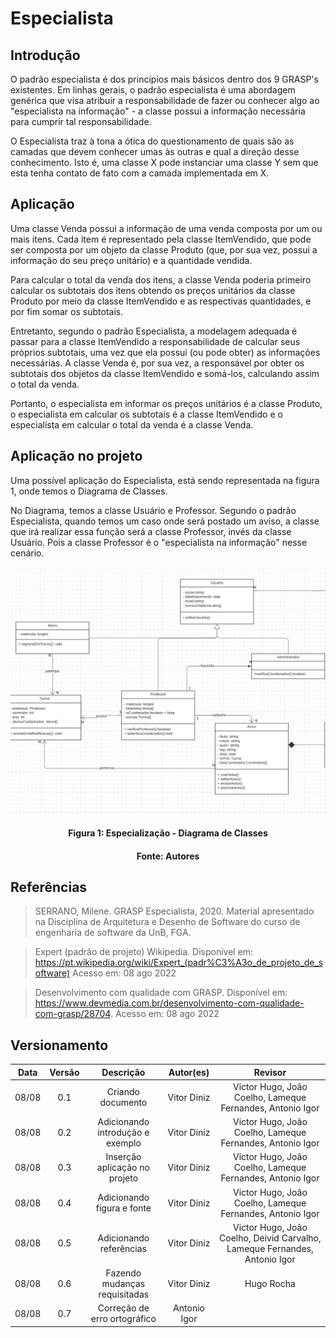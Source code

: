 # Especialista

## Introdução

O padrão especialista é dos princípios mais básicos dentro dos 9 GRASP's existentes. Em linhas gerais, o padrão especialista é uma abordagem genérica que visa atribuir a responsabilidade de fazer ou conhecer algo ao "especialista na informação" - a classe possui a informação necessária para cumprir tal responsabilidade.

O Especialista traz à tona a ótica do questionamento de quais são as camadas que devem conhecer umas às outras e qual a direção desse conhecimento. Isto é, uma classe X pode instanciar uma classe Y sem que esta tenha contato de fato com a camada implementada em X.

## Aplicação

Uma classe Venda possui a informação de uma venda composta por um ou mais itens. Cada item é representado pela classe ItemVendido, que pode ser composta por um objeto da classe Produto (que, por sua vez, possui a informação do seu preço unitário) e a quantidade vendida.

Para calcular o total da venda dos itens, a classe Venda poderia primeiro calcular os subtotais dos itens obtendo os preços unitários da classe Produto por meio da classe ItemVendido e as respectivas quantidades, e por fim somar os subtotais.

Entretanto, segundo o padrão Especialista, a modelagem adequada é passar para a classe ItemVendido a responsabilidade de calcular seus próprios subtotais, uma vez que ela possui (ou pode obter) as informações necessárias. A classe Venda é, por sua vez, a responsável por obter os subtotais dos objetos da classe ItemVendido e somá-los, calculando assim o total da venda.

Portanto, o especialista em informar os preços unitários é a classe Produto, o especialista em calcular os subtotais é a classe ItemVendido e o especialista em calcular o total da venda é a classe Venda.

## Aplicação no projeto

Uma possível aplicação do Especialista, está sendo representada na figura 1, onde temos o Diagrama de Classes.

No Diagrama, temos a classe Usuário e Professor. Segundo o padrão Especialista, quando temos um caso onde será postado um aviso, a classe que irá realizar essa função será a classe Professor, invés da classe Usuário. Pois a classe Professor é o "especialista na informação" nesse cenário.

![Especialização - Diagrama de Classes](../assets/img/Especializacao_diagramadeclasses.png)

<h4 align = "center">Figura 1: Especialização - Diagrama de Classes</h6>
<h4 align = "center">Fonte: Autores</h6>

## Referências

> SERRANO, Milene. GRASP Especialista, 2020. Material apresentado na Disciplina de Arquitetura e Desenho de Software do curso de engenharia de software da UnB, FGA.

> Expert (padrão de projeto) Wikipedia. Disponível em: https://pt.wikipedia.org/wiki/Expert_(padr%C3%A3o_de_projeto_de_software) Acesso em: 08 ago 2022

> Desenvolvimento com qualidade com GRASP. Disponível em: https://www.devmedia.com.br/desenvolvimento-com-qualidade-com-grasp/28704. Acesso em: 08 ago 2022

## Versionamento

| Data  | Versão |            Descrição             |  Autor(es)  |                           Revisor                            |
| :---: | :----: | :------------------------------: | :---------: | :----------------------------------------------------------: |
| 08/08 |  0.1   |        Criando documento         | Vitor Diniz |         Victor Hugo, João Coelho, Lameque Fernandes, Antonio Igor          |
| 08/08 |  0.2   | Adicionando introdução e exemplo | Vitor Diniz |         Victor Hugo, João Coelho, Lameque Fernandes, Antonio Igor          |
| 08/08 |  0.3   |  Inserção aplicação no projeto   | Vitor Diniz |         Victor Hugo, João Coelho, Lameque Fernandes, Antonio Igor          |
| 08/08 |  0.4   |    Adicionando figura e fonte    | Vitor Diniz |         Victor Hugo, João Coelho, Lameque Fernandes, Antonio Igor          |
| 08/08 |  0.5   |     Adicionando referências      | Vitor Diniz | Victor Hugo, João Coelho, Deivid Carvalho, Lameque Fernandes, Antonio Igor |
| 08/08 |  0.6   |  Fazendo mudanças requisitadas   | Vitor Diniz |                             Hugo Rocha             |
| 08/08 |  0.7   |  Correção de erro ortográfico    | Antonio Igor |                                                        |
